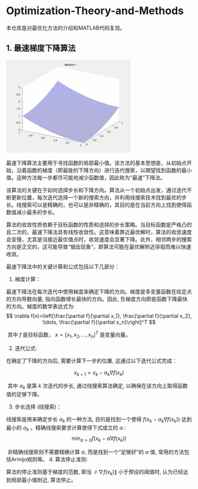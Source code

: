 # Optimization-Theory-and-Methods

本仓库是对最优化方法的介绍和MATLAB代码复现。

## 1. 最速梯度下降算法

<img src="./assets/gradient_descent.gif" alt="gradient_descent" style="zoom:33%;" />

最速下降算法主要用于寻找函数的局部最小值。该方法的基本思想是，从初始点开始，沿着函数的梯度（即最陡的下降方向）进行迭代搜索，以期望找到函数的最小值。这种方法每一步都尽可能地减少函数值，因此称为“最速”下降法。

该算法的关键在于如何选择步长和下降方向。算法从一个初始点出发，通过迭代不断更新位置，每次迭代选择一个新的搜索方向，并利用线搜索技术找到最优的步长。线搜索可以是精确的，也可以是非精确的，其目的是在当前方向上找到使得函数值减小最多的步长。

算法的收敛性质依赖于目标函数的性质和选择的步长策略。当目标函数是严格凸的且二次的，最速下降法具有线性收敛性。这意味着靠近最优解时，算法的收敛速度会变慢，尤其是当接近最优值点时，收敛速度会显著下降。此外，相邻两步的搜索方向是正交的，这可能导致“锯齿现象”，即算法可能在最优解附近徘徊而难以快速收敛。

最速下降法中的关键计算和公式包括以下几部分：
1. 梯度计算：

  最速下降法在每次迭代中使用梯度来确定下降的方向。梯度是多变量函数在给定点的方向导数向量, 指向函数增长最快的方向。因此, 负梯度方向即是函数下降最快的方向。梯度的数学表达式为:
$$
\nabla f(x)=\left[\frac{\partial f}{\partial x_1}, \frac{\partial f}{\partial x_2}, \ldots, \frac{\partial f}{\partial x_n}\right]^T
$$

​	其中 $f$ 是目标函数， $x=\left[x_1, x_2, \ldots, x_n\right]^T$ 是变量向量。

2. 迭代公式:

  在确定了下降的方向后, 需要计算下一步的位置, 这通过以下迭代公式完成：

$$
x_{k+1}=x_k-\alpha_k \nabla f\left(x_k\right)
$$

​	其中 $\alpha_k$ 是第 $k$ 次迭代的步长, 通过线搜索算法确定, 以确保在该方向上取得函数值的足够下降。

3. 步长选择 (线搜索)：

  线搜索是用来确定步长 $\alpha_k$ 的一种方法, 目的是找到一个使得 $f\left(x_k-\alpha_k \nabla f\left(x_k\right)\right)$ 达到最小的 $\alpha_k$ 。精确线搜索要求计算使得下式成立的 $\alpha$ :
$$
\min _{\alpha>0} f\left(x_k-\alpha \nabla f\left(x_k\right)\right)
$$

​	非精确线搜索则不需要精确计算 $\alpha$, 而是找到一个“足够好”的 $\alpha$ 值, 常用的方法包括Armijo规则等。
4. 算法停止准则:

  算法的停止准则基于梯度的范数, 即当 $\left\|\nabla f\left(x_k\right)\right\|$ 小于预设的阈值时, 认为已经达到局部最小值附近, 算法停止。

